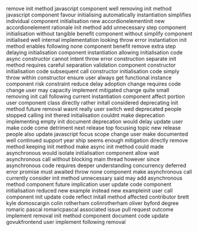 remove init method javascript component well removing init method javascript component favour initialising automatically instantiation simplifies individual component initialisation new accordionelementinit new accordionelement rationale init method add unnecessary step component initialisation without tangible benefit component without simplify component initialised well internal implementation looking throw error instantiation init method enables following none component benefit remove extra step delaying initialisation component instantiation allowing initialisation code async constructor cannot intent throw error construction separate init method requires careful separation validation component constructor initialisation code subsequent call constructor initialisation code simply throw within constructor ensure user always get functional instance component risk constraint reduce delay adoption change requires code change user may capacity implement mitigated change quite small removing init call following current instantiation component affect portion user component class directly rather initall considered deprecating init method future removal wasnt really user switch wed deprecated people stopped calling init thered initialisation couldnt make deprecation implementing empty init document deprecation would delay update user make code come detriment next release top focusing topic new release people also update javascript focus scope change user make documented well continued support year ship seems enough mitigation directly remove method keeping init method make async init method could made asynchronous would isolate initialisation component allow wait asynchronous call without blocking main thread however since asynchronous code requires deeper understanding concurrency deferred error promise must awaited throw none component make asynchronous call currently consider init method unnecessary said may add asynchronous method component future implication user update code component initialisation reduced new example instead new exampleinit user call component init update code reflect initall method affected contributor brett kyle domoscargin colin rotherham colinrotherham oliver byford degree romaric pascal romaricpascal associated issue pull request outcome implement removal init method component document code update govukfrontend user implement following removal